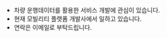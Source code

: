 - 차량 운행데이터를 활용한 서비스 개발에 관심이 있습니다.
- 현재 모빌리티 플랫폼 개발사에서 일하고 있습니다.
- 연락은 이메일로 부탁드립니다.

<!---
parkjinyong12/parkjinyong12 is a ✨ special ✨ repository because its `README.md` (this file) appears on your GitHub profile.
You can click the Preview link to take a look at your changes.
--->

